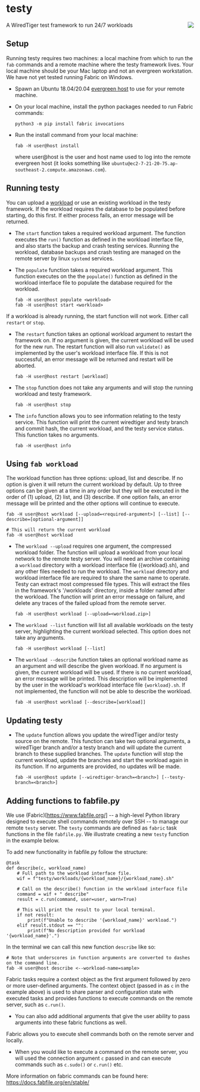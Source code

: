# testy
A WiredTiger test framework to run 24/7 workloads
<img src="https://user-images.githubusercontent.com/15895661/200436292-66c87f0d-3068-4bae-a002-3de473faf8b5.png" align="right">

## Setup
Running testy requires two machines: a local machine from which to run the `fab` commands and a remote machine where the testy framework lives. Your local machine should be your Mac laptop and not an evergreen workstation. We have not yet tested running Fabric on Windows.

- Spawn an Ubuntu 18.04/20.04 [evergreen host](https://spruce.mongodb.com/spawn/host) to use for your remote machine. 

- On your local machine, install the python packages needed to run Fabric commands:
  ```
  python3 -m pip install fabric invocations
  ```

- Run the install command from your local machine:
  ```
  fab -H user@host install
  ```
  where user@host is the user and host name used to log into the remote evergreen host (it looks something like `ubuntu@ec2-7-21-20-75.ap-southeast-2.compute.amazonaws.com`).

## Running testy

You can upload a [workload](#using-fab-workload) or use an existing workload in the testy framework. If the workload requires the database to be populated before starting, do this first. If either process fails, an error message will be returned.

- The `start` function takes a required workload argument. The function executes the `run()` function as defined in the workload interface file, and also starts the backup and crash testing services. Running the workload, database backups and crash testing are managed on the remote server by linux `systemd` services.

- The `populate` function takes a required workload argument. This function executes on the the `populate()` function as defined in the workload interface file to populate the database required for the workload. 

  ```
  fab -H user@host populate <workload>
  fab -H user@host start <workload>
  ```

If a workload is already running, the start function will not work. Either call `restart` or `stop`. 

- The `restart` function takes an optional workload argument to restart the framework on. If no argument is given, the current workload will be used for the new run. The restart function will also run `validate()` as implemented by the user's workload interface file. If this is not successful, an error message will be returned and restart will be aborted. 

  ```
  fab -H user@host restart [workload]
  ```

- The `stop` function does not take any arguments and will stop the running workload and testy framework.
  ```
  fab -H user@host stop
  ```
-  The `info` function allows you to see information relating to the testy service. This function will print the current wiredtiger and testy branch and commit hash, the current workload, and the testy service status. This function takes no arguments.
    ```
    fab -H user@host info
    ```

## Using `fab workload`
The workload function has three options: upload, list and describe. If no option is given it will return the current workload by default. Up to three options can be given at a time in any order but they will be executed in the order of (1) upload, (2) list, and (3) describe. If one option fails, an error message will be printed and the other options will continue to execute. 

  ```
  fab -H user@host workload [--upload=<required-argument>] [--list] [--describe=[optional-argument]]

  # This will return the current workload
  fab -H user@host workload
  ```

- The `workload --upload` requires one argument, the compressed workload folder. The function will upload a workload from your local network to the remote testy server. You will need an archive containing a `workload` directory with a workload interface file ({workload}.sh), and any other files needed to run the workload. The `workload` directory and workload interface file are required to share the same name to operate. Testy can extract most compressed file types. This will extract the files in the framework's '/workloads' directory, inside a folder named after the workload. The function will print an error message on failure, and delete any traces of the failed upload from the remote server. 
  ```
  fab -H user@host workload [--upload=<workload.zip>]
  ```

- The `workload --list` function will list all available workloads on the testy server, highlighting the current workload selected. This option does not take any arguments. 
  ```
  fab -H user@host workload [--list]
  ```

- The `workload --describe` function takes an optional workload name as an argument and will describe the given workload. If no argument is given, the current workload will be used. If there is no current workload, an error message will be printed. This description will be implemented by the user in the workload's workload interface file `{workload}.sh`. If not implemented, the function will not be able to describe the workload. 
  ```
  fab -H user@host workload [--describe=[workload]]
  ```


## Updating testy

- The `update` function allows you update the wiredTiger and/or testy source on the remote. This function can take two optional arguments, a wiredTiger branch and/or a testy branch and will update the current branch to these supplied branches. The `update` function will stop the current workload, update the branches and start the workload again in its function. If no arguments are provided, no updates will be made. 
  ```
  fab -H user@host update [--wiredtiger-branch=<branch>] [--testy-branch=<branch>]
  ```


## Adding functions to fabfile.py

We use (Fabric)[https://www.fabfile.org/] -- a high-level Python library designed to execute shell commands remotely over SSH -- to manage our remote `testy` server. The `testy` commands are defined as `fabric` task functions in the file `fabfile.py`. We illustrate creating a new `testy` function in the example below.

To add new functionality in fabfile.py follow the structure: 

  ```
  @task
  def describe(c, workload_name)
      # Full path to the workload interface file. 
      wif = f"testy/workloads/{workload_name}/{workload_name}.sh"

      # Call on the describe() function in the workload interface file
      command = wif + " describe"
      result = c.run(command, user=user, warn=True)

      # This will print the result to your local terminal.
      if not result: 
          print(f"Unable to describe '{workload_name}' workload.")
      elif result.stdout == "":
          print(f"No description provided for workload '{workload_name}'.")

  ```
  In the terminal we can call this new function `describe` like so:  
  ```
  # Note that underscores in function arguments are converted to dashes on the command line.  
  fab -H user@host describe <--workload-name=sample>
  ```

Fabric tasks require a context object as the first argument followed by zero or more user-defined arguments. The context object (passed in as `c` in the example above) is used to share parser and configuration state with executed tasks and provides functions to execute commands on the remote server, such as `c.run()`.
- You can also add additional arguments that give the user ability to pass arguments into these fabric functions as well. 

Fabric allows you to execute shell commands both on the remote server and locally. 

- When you would like to execute a command on the remote server, you will used the connection argument `c` passed in and can execute commands such as `c.sudo()` or  `c.run()` etc. 

More information on fabric commands can be found here: https://docs.fabfile.org/en/stable/

